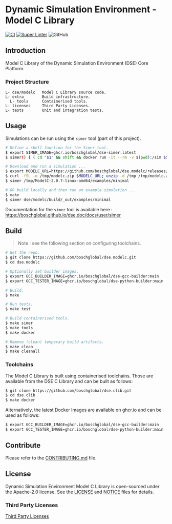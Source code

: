 <!--
Copyright 2023 Robert Bosch GmbH

SPDX-License-Identifier: Apache-2.0
-->

# Dynamic Simulation Environment - Model C Library

[![CI](https://github.com/boschglobal/dse.modelc/actions/workflows/ci.yaml/badge.svg)](https://github.com/boschglobal/dse.modelc/actions/workflows/ci.yaml)
[![Super Linter](https://github.com/boschglobal/dse.modelc/actions/workflows/super_linter.yaml/badge.svg)](https://github.com/boschglobal/dse.modelc/actions/workflows/super_linter.yaml)
![GitHub](https://img.shields.io/github/license/boschglobal/dse.modelc)


## Introduction

Model C Library of the Dynamic Simulation Environment (DSE) Core Platform.


### Project Structure

```text
L- dse/modelc   Model C Library source code.
L- extra        Build infrastructure.
  L- tools      Containerised tools.
L- licenses     Third Party Licenses.
L- tests        Unit and integration tests.
```


## Usage

Simulations can be run using the `simer` tool (part of this project).

```bash
# Define a shell function for the Simer tool.
$ export SIMER_IMAGE=ghcr.io/boschglobal/dse-simer:latest
$ simer() { ( cd "$1" && shift && docker run -it --rm -v $(pwd):/sim $SIMER_IMAGE "$@"; ) }

# Download and run a simulation ...
$ export MODELC_URL=https://github.com/boschglobal/dse.modelc/releases/download/v2.0.7/ModelC-2.0.7-linux-amd64.zip
$ curl -fSL -o /tmp/modelc.zip $MODELC_URL; unzip -d /tmp /tmp/modelc.zip
$ simer /tmp/ModelC-2.0.7-linux-amd64/examples/minimal

# OR build locally and then run an example simulation ...
$ make
$ simer dse/modelc/build/_out/examples/minimal
```

Documentation for the `simer` tool is available here : <https://boschglobal.github.io/dse.doc/docs/user/simer>


## Build

> Note : see the following section on configuring toolchains.

```bash
# Get the repo.
$ git clone https://github.com/boschglobal/dse.modelc.git
$ cd dse.modelc

# Optionally set builder images.
$ export GCC_BUILDER_IMAGE=ghcr.io/boschglobal/dse-gcc-builder:main
$ export GCC_TESTER_IMAGE=ghcr.io/boschglobal/dse-python-builder:main

# Build.
$ make

# Run tests.
$ make test

# Build containerised tools.
$ make simer
$ make tools
$ make docker

# Remove (clean) temporary build artifacts.
$ make clean
$ make cleanall
```


### Toolchains

The Model C Library is built using containerised toolchains. Those are
available from the DSE C Library and can be built as follows:

```bash
$ git clone https://github.com/boschglobal/dse.clib.git
$ cd dse.clib
$ make docker
```

Alternatively, the latest Docker Images are available on ghcr.io and can be
used as follows:

```bash
$ export GCC_BUILDER_IMAGE=ghcr.io/boschglobal/dse-gcc-builder:main
$ export GCC_TESTER_IMAGE=ghcr.io/boschglobal/dse-python-builder:main
```


## Contribute

Please refer to the [CONTRIBUTING.md](./CONTRIBUTING.md) file.


## License

Dynamic Simulation Environment Model C Library is open-sourced under the
Apache-2.0 license.
See the [LICENSE](LICENSE) and [NOTICE](./NOTICE) files for details.


### Third Party Licenses

[Third Party Licenses](licenses/)
